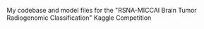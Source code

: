 My codebase and model files for the "RSNA-MICCAI Brain Tumor Radiogenomic Classification" Kaggle Competition
